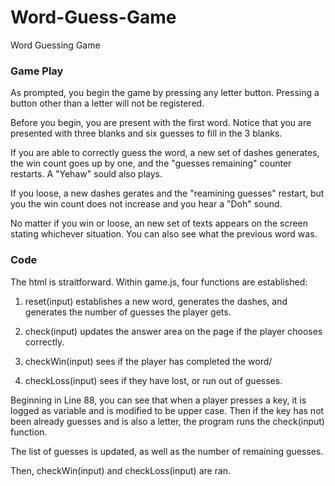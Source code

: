 # Word-Guess-Game
Word Guessing Game


### Game Play

As prompted, you begin the game by pressing any letter button. Pressing a button other than a letter will not be registered. 

Before you begin, you are present with the first word. Notice that you are presented with three blanks and six guesses to fill in the 3 blanks. 

If you are able to correctly guess the word, a new set of dashes generates, the win count goes up by one, and the "guesses remaining" counter restarts. A "Yehaw" sould also plays.

If you loose, a new dashes gerates and the "reamining guesses" restart, but you the win count does not increase and you hear a "Doh" sound. 

No matter if you win or loose, an new set of texts appears on the screen stating whichever situation. You can also see what the previous word was.

### Code

The html is straitforward. Within game.js, four functions are established:

1. reset(input) establishes a new word, generates the dashes, and generates the number of guesses the player gets. 

2. check(input) updates the answer area on the page if the player chooses correctly.

3. checkWin(input) sees if the player has completed the word/

4. checkLoss(input) sees if they have lost, or run out of guesses. 

Beginning in Line 88, you can see that when a player presses a key, it is logged as variable and is modified to be upper case. Then if the key has not been already guesses and is also a letter, the program runs the check(input) function.

The list of guesses is updated, as well as the number of remaining guesses. 

Then, checkWin(input) and checkLoss(input) are ran. 